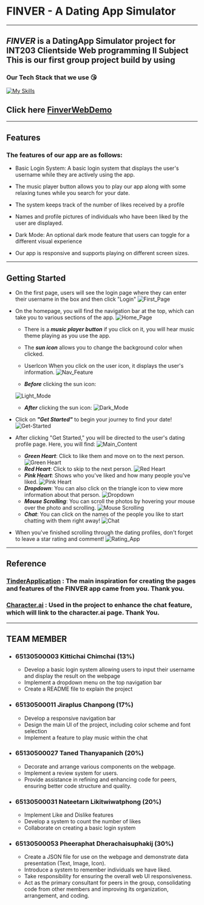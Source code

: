 # FINVER - A Dating App Simulator
******
   ## *FINVER* is a DatingApp Simulator project for INT203 Clientside Web programming II Subject This is our first group project build by using
   ### Our Tech Stack that we use 😘
   [![My Skills](https://skillicons.dev/icons?i=vue,tailwind,vercel,git,vite)](https://skillicons.dev)
     <br>  
## Click here [FinverWebDemo](https://project-1-sec-1-finver.vercel.app/)
   ***************
## Features
### The features of our app are as follows:

- Basic Login System: A basic login system that displays the user's username while they are actively using the app.

- The music player button allows you to play our app along with some relaxing tunes while you search for your date.

- The system keeps track of the number of likes received by a profile

- Names and profile pictures of individuals who have been liked by the user are displayed.

- Dark Mode: An optional dark mode feature that users can toggle for a different visual experience

- Our app is responsive and supports playing on different screen sizes.

*******

## Getting Started
 - On the first page, users will see the login page where they can enter their username in the box and then click "Login"
![First_Page](./src/assets/imgReadme/firstpage.png)

- On the homepage, you will find the navigation bar at the top, which can take you to various sections of the app.
![Home_Page](/src/assets/imgReadme/homepage.png)

   * There is a *__music player button__* if you click on it, you will hear music theme  playing as you use the app.
 
   * The *__sun icon__* allows you to change the background color when clicked.
   * UserIcon When you click on the user icon, it displays the user's information.
  ![Nav_Feature](/src/assets/imgReadme/navbar.png)
   * *__Before__* clicking the sun icon:
   
  ![Light_Mode](/src/assets/imgReadme/lightmode.png)
   * *__After__* clicking the sun icon:
  ![Dark_Mode](/src/assets/imgReadme/darkmode.png)

- Click on *__"Get Started"__* to begin your journey to find your date!
![Get-Started](src/assets/imgReadme/started.png)


- After clicking "Get Started," you will be directed to the user's dating profile page. Here, you will find:
 ![Main_Content](src/assets/imgReadme/Maincontent.png)
    * *__Green Heart__*: Click to like them and move on to the next person.
    ![Green Heart](src/assets/imgReadme/g-heart.png)
    * *__Red Heart__*: Click to skip to the next person.
    ![Red Heart](src/assets/imgReadme/r-heart.png)
    * *__Pink Heart__*: Shows who you've liked and how many people you've liked.
    ![Pink Heart](src/assets/imgReadme/p-heart.png)
    * *__Dropdown__*: You can also click on the triangle icon to view more information about that person.
    ![Dropdown](src/assets/imgReadme/dropdown.png)
    * *__Mouse Scrolling__*: You can scroll the photos by hovering your mouse over the photo and scrolling.
    ![Mouse Scrolling](src/assets/imgReadme/scrolling.png)
    * *__Chat__*: You can click on the names of the people you like to start chatting with them right away!
    ![Chat](src/assets/imgReadme/Chat.png)
- When you've finished scrolling through the dating profiles, don't forget to leave a star rating and comment!
![Rating_App](src/assets/imgReadme/Rating.png)
*************
## Reference
### [TinderApplication](https://tinder.com/th) : The main inspiration for creating the pages and features of the FINVER app came from you. Thank you.
### [Character.ai](https://beta.character.ai/) : Used in the project to enhance the chat feature, which will link to the character.ai page. Thank You.

*************
## TEAM MEMBER
- ### 65130500003 Kittichai Chimchai (13%)
   * Develop a basic login system allowing users to input their username and display the result on the webpage
   * Implement a dropdown menu on the top navigation bar
   * Create a README file to explain the project
- ### 65130500011 Jiraplus Chanpong (17%)
   * Develop a responsive navigation bar
   * Design the main UI of the project, including color scheme and font selection
   * Implement a feature to play music within the chat
- ### 65130500027 Taned Thanyapanich (20%)
   * Decorate and arrange various components on the webpage.
   * Implement a review system for users.
   * Provide assistance in refining and enhancing code for peers, ensuring better code structure and quality.
- ### 65130500031 Nateetarn Likitwiwatphong (20%)
   * Implement Like and Dislike features
   * Develop a system to count the number of likes
   * Collaborate on creating a basic login system
- ### 65130500053 Pheeraphat Dherachaisuphakij (30%)
   * Create a JSON file for use on the webpage and demonstrate data presentation (Text, Image, Icon).
   * Introduce a system to remember individuals we have liked.
   * Take responsibility for ensuring the overall web UI responsiveness.
   * Act as the primary consultant for peers in the group, consolidating code from other members and improving its organization, arrangement, and coding.
